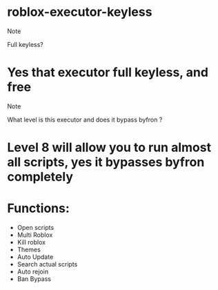 # roblox-executor-keyless
 > [!NOTE]
 > Full keyless?

# Yes that executor full keyless, and free

> [!NOTE]
> What level is this executor and does it bypass byfron ?

# Level 8 will allow you to run almost all scripts, yes it bypasses byfron completely

# **Functions:**
- Open scripts
- Multi Roblox
- Kill roblox
- Themes
- Auto Update
- Search actual scripts
- Auto rejoin
- Ban Bypass
